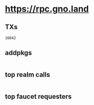 # https://rpc.gno.land

## TXs
```
16042
```

## addpkgs
```
```

## top realm calls
```
```

## top faucet requesters
```
```

